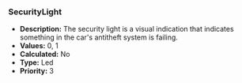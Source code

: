 ### SecurityLight

- **Description:** The security light is a visual indication that indicates
something in the car's antitheft system is failing.
- **Values:** 0, 1
- **Calculated:** No
- **Type:** Led
- **Priority:** 3

